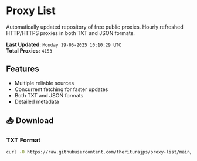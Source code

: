 # Proxy List

Automatically updated repository of free public proxies. Hourly refreshed HTTP/HTTPS proxies in both TXT and JSON formats.

**Last Updated:** `Monday 19-05-2025 10:10:29 UTC`  
**Total Proxies:** `4153`

## Features
- Multiple reliable sources
- Concurrent fetching for faster updates
- Both TXT and JSON formats
- Detailed metadata

## 📥 Download

### TXT Format
```bash
curl -O https://raw.githubusercontent.com/theriturajps/proxy-list/main/proxies.txt